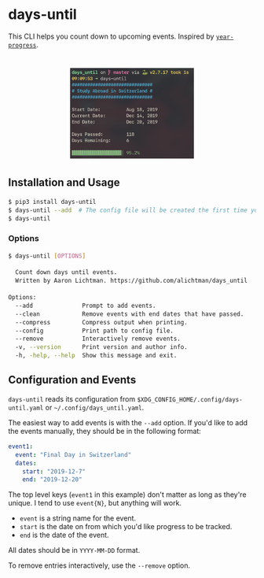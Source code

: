 # days-until

This CLI helps you count down to upcoming events. Inspired by [`year-progress`](https://github.com/alichtman/scripts/blob/master/year-progress.sh).

<h1 align="center">
  <img src="img/demo.png" width="50%" />
  <br />
</h1>

## Installation and Usage

```bash
$ pip3 install days-until
$ days-until --add  # The config file will be created the first time you run the program
$ days-until
```

### Options

```bash
$ days-until [OPTIONS]

  Count down days until events.
  Written by Aaron Lichtman. https://github.com/alichtman/days_until

Options:
  --add              Prompt to add events.
  --clean            Remove events with end dates that have passed.
  --compress         Compress output when printing.
  --config           Print path to config file.
  --remove           Interactively remove events.
  -v, --version      Print version and author info.
  -h, -help, --help  Show this message and exit.
```

## Configuration and Events

`days-until` reads its configuration from `$XDG_CONFIG_HOME/.config/days-until.yaml` or `~/.config/days_until.yaml`.

The easiest way to add events is with the `--add` option. If you'd like to add the events manually, they should be in the following format:

```yaml
event1:
  event: "Final Day in Switzerland"
  dates:
    start: "2019-12-7"
    end: "2019-12-20"
```

The top level keys (`event1` in this example) don't matter as long as they're unique. I tend to use `event{N}`, but anything will work.

- `event` is a string name for the event.
- `start` is the date on from which you'd like progress to be tracked.
- `end` is the date of the event.

All dates should be in `YYYY-MM-DD` format.

To remove entries interactively, use the `--remove` option.
